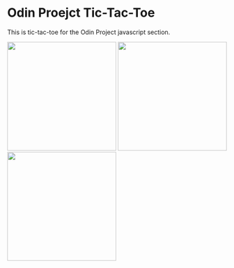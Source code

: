 # Odin Proejct Tic-Tac-Toe
This is tic-tac-toe for the Odin Project javascript section.

<img width="250" src='https://user-images.githubusercontent.com/47762048/174461317-0b4803de-267e-410f-9cab-61d067984b84.png'/>
<img width="250" src='https://user-images.githubusercontent.com/47762048/174461520-606ec561-3fdb-4a74-aa2c-54a70e2cbf59.png'/>
<img width="250" src='https://user-images.githubusercontent.com/47762048/174461521-d0ef97cb-4b2c-4fdb-86f9-461585f99378.png'/>
